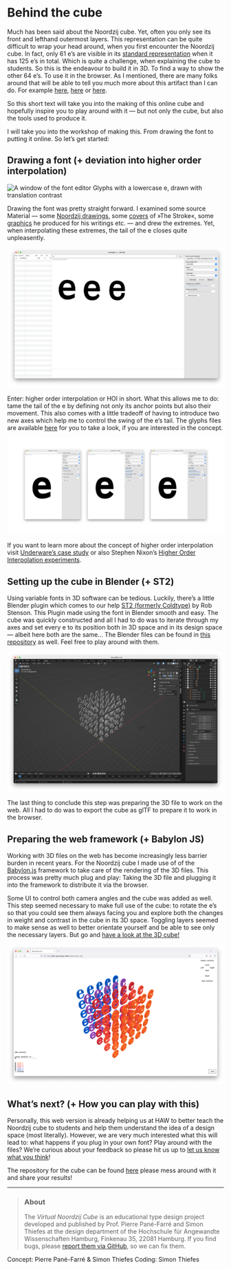 # Behind the cube

Much has been said about the Noordzij cube. Yet, often you only see its front and lefthand outermost layers. This representation can be quite difficult to wrap your head around, when you first encounter the Noordzij cube. In fact, only 61 e’s are visible in its [standard representation](https://www.uitgeverijdebuitenkant.nl/beheer/upload/202112241127420.niew.jpg) when it has 125 e’s in total. Which is quite a challenge, when explaining the cube to students. So this is the endeavour to build it in 3D. To find a way to show the other 64 e’s. To use it in the browser. As I mentioned, there are many folks around that will be able to tell you much more about this artifact than I can do. For example [here](https://vimeo.com/344106339), [here](https://typemedia.org/assets/download/The%20Shape%20of%20the%20Stroke,%20RIDT%201991,%20pp%2034-42_low.pdf) or [here](https://ohnotype.co/blog/ohno-type-school-e).

So this short text will take you into the making of this online cube and hopefully inspire you to play around with it — but not only the cube, but also the tools used to produce it.

I will take you into the workshop of making this. From drawing the font to putting it online. So let’s get started:

## Drawing a font (+ deviation into higher order interpolation) 

![A window of the font editor Glyphs with a lowercase e, drawn with translation contrast](https://user-images.githubusercontent.com/49315922/207306459-c03ba03b-a253-4639-bd92-47f2b1edf2ff.png)

Drawing the font was pretty straight forward. I examined some source Material — some [Noordzij drawings](https://www.instagram.com/p/CTVTpsbsyys/), some [covers](https://www.uitgeverijdebuitenkant.nl/beheer/upload/202112241127420.niew.jpg) of »The Stroke«, some [graphics](https://typemedia.org/assets/download/The%20Shape%20of%20the%20Stroke,%20RIDT%201991,%20pp%2034-42_low.pdf) he produced for his writings etc. — and drew the extremes. Yet, when interpolating these extremes, the tail of the e closes quite unpleasently. 

![A window of FontGoggles showing a wabbly tail of a lowercase e.](./img/linear-interpolation.png)

Enter: higher order interpolation or HOI in short. What this allows me to do: tame the tail of the e by defining not only its anchor points but also their movement. This also comes with a little tradeoff of having to introduce two new axes which help me to control the swing of the e’s tail. The glyphs files are available [here](https://github.com/haw-type-design/haw-type-design.github.io/noordzij-cube/source-files) for you to take a look, if you are interested in the concept.

![A window of FontGoggles showing a lowercase e. Two construction helper axes allow to control the tail of the e.](./img/hoi.png)

If you want to learn more about the concept of higher order interpolation visit [Underware’s case study](https://underware.nl/case-studies/hoi/) or also Stephen Nixon’s [Higher Order Interpolation experiments](https://github.com/arrowtype/NLI-test).



## Setting up the cube in Blender (+ ST2)

Using variable fonts in 3D software can be tedious. Luckily, there’s a little Blender plugin which comes to our help [ST2 (formerly Coldtype)](https://github.com/coldtype/st2) by Rob Stenson. This Plugin made using the font in Blender smooth and easy. The cube was quickly constructed and all I had to do was to iterate through my axes and set every e to its position both in 3D space and in its design space — albeit here both are the same…
The Blender files can be found in [this repository](https://github.com/haw-type-design/haw-type-design.github.io/tree/main/noordzij-cube/source-files) as well. Feel free to play around with them.

![A window of Blender showing a cube constructed of lowercase e’s in different constructions following the example of the Noordzij cube.](./img/blender.png)

The last thing to conclude this step was preparing the 3D file to work on the web. All I had to do was to export the cube as glTF to prepare it to work in the browser.



## Preparing the web framework (+ Babylon JS)

Working with 3D files on the web has become increasingly less barrier burden in recent years. For the Noordzij cube I made use of of the [Babylon.js](https://github.com/BabylonJS/Babylon.js) framework to take care of the rendering of the 3D files. This process was pretty much plug and play: Taking the 3D file and plugging it into the framework to distribute it via the browser. 

Some UI to control both camera angles and the cube was added as well. This step seemed necessary to make full use of the cube: to rotate the e’s so that you could see them always facing you and explore both the changes in weight and contrast in the cube in its 3D space. Toggling layers seemed to make sense as well to better orientate yourself and be able to see only the necessary layers. But go and [have a look at the 3D cube!](https://haw-type-design.github.io/noordzij-cube/)

![A browser window showing the 3D Noordzij cube from the top left corner. The e’s are coloured from orange to blue.](./img/web-cube.png)



## What’s next? (+ How you can play with this)

Personally, this web version is already helping us at HAW to better teach the Noordzij cube to students and help them understand the idea of a design space (most literally). However, we are very much interested what this will lead to: what happens if you plug in your own font? Play around with the files? We’re curious about your feedback so please hit us up to [let us know what you think](mailto:simon.thiefes@haw-hamburg.de?subject=Noordzij3D&cc=pierre.pane-farre@haw-hamburg.de)!

The repository for the cube can be found [here](https://github.com/haw-type-design/haw-type-design.github.io/noordzij-cube) please mess around with it and share your results!


---


> ### About
>
> The *Virtual Noordzij Cube* is an educational type design project developed and published by Prof. Pierre Pané-Farré and Simon Thiefes at the design department of the Hochschule für Angewandte Wissenschaften Hamburg, Finkenau 35, 22081 Hamburg. If you find bugs, please [report them via GitHub](https://github.com/haw-type-design/haw-type-design.github.io/issues), so we can fix them. 

Concept: Pierre Pané-Farré & Simon Thiefes
Coding: Simon Thiefes


